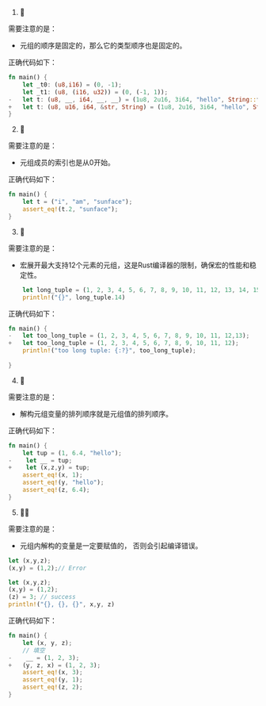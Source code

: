 1. 🌟

需要注意的是：

- 元组的顺序是固定的，那么它的类型顺序也是固定的。 

正确代码如下：

```rust
fn main() {
    let _t0: (u8,i16) = (0, -1);
    let _t1: (u8, (i16, u32)) = (0, (-1, 1));
-   let t: (u8, __, i64, __, __) = (1u8, 2u16, 3i64, "hello", String::from(", world"));
+   let t: (u8, u16, i64, &str, String) = (1u8, 2u16, 3i64, "hello", String::from(", world"));
}
```

2. 🌟 

需要注意的是：

- 元组成员的索引也是从0开始。

正确代码如下：

```rust
fn main() {
    let t = ("i", "am", "sunface");
    assert_eq!(t.2, "sunface");
}
```

3. 🌟 

需要注意的是：

- 宏展开最大支持12个元素的元组，这是Rust编译器的限制，确保宏的性能和稳定性。

```rust
    let long_tuple = (1, 2, 3, 4, 5, 6, 7, 8, 9, 10, 11, 12, 13, 14, 15);
    println!("{}", long_tuple.14)
```

正确代码如下：

```rust
fn main() {
-   let too_long_tuple = (1, 2, 3, 4, 5, 6, 7, 8, 9, 10, 11, 12,13);
+   let too_long_tuple = (1, 2, 3, 4, 5, 6, 7, 8, 9, 10, 11, 12);
    println!("too long tuple: {:?}", too_long_tuple);
    
}
```

4. 🌟

需要注意的是：

- 解构元组变量的排列顺序就是元组值的排列顺序。

正确代码如下：

```rust
fn main() {
    let tup = (1, 6.4, "hello");
-    let __ = tup;
+    let (x,z,y) = tup;
    assert_eq!(x, 1);
    assert_eq!(y, "hello");
    assert_eq!(z, 6.4);
}
```

5. 🌟🌟

需要注意的是：

- 元组内解构的变量是一定要赋值的， 否则会引起编译错误。

```rust
let (x,y,z);
(x,y) = (1,2);// Error

let (x,y,z);
(x,y) = (1,2);
(z) = 3; // success
println!("{}, {}, {}", x,y, z)
```

正确代码如下：

```rust
fn main() {
    let (x, y, z);
    // 填空
-    __ = (1, 2, 3);
+   (y, z, x) = (1, 2, 3);
    assert_eq!(x, 3);
    assert_eq!(y, 1);
    assert_eq!(z, 2);
}
```

